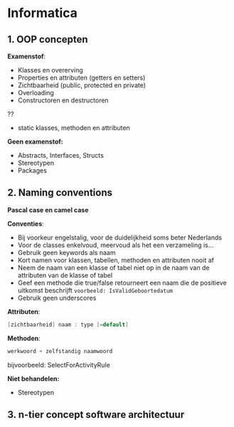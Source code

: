 # Informatica

## 1. OOP concepten

__Examenstof__:
- Klasses en overerving
- Properties en attributen (getters en setters)
- Zichtbaarheid (public, protected en private)
- Overloading
- Constructoren en destructoren

??
- static klasses, methoden en attributen

__Geen examenstof:__
- Abstracts, Interfaces, Structs
- Stereotypen
- Packages

## 2. Naming conventions

__Pascal case en camel case__

__Conventies__:
-   Bij voorkeur engelstalig, voor de duidelijkheid soms beter Nederlands
-   Voor de classes enkelvoud, meervoud als het een verzameling is...
-   Gebruik geen keywords als naam
-   Kort namen voor klassen, tabellen, methoden en attributen nooit af
-   Neem de naam van een klasse of tabel niet op in de naam van de attributen van de klasse of tabel
-   Geef een methode die true/false retourneert een naam die de positieve uitkomst beschrijft
```voorbeeld: IsValidGeboortedatum```
-   Gebruik geen underscores

__Attributen__:

~~~c#
[zichtbaarheid] naam : type [=default]
~~~

__Methoden__:
~~~c#
werkwoord + zelfstandig naamwoord
~~~
bijvoorbeeld: SelectForActivityRule

__Niet behandelen:__
- Stereotypen

## 3. n-tier concept software architectuur



